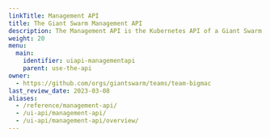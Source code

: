 ```yaml
---
linkTitle: Management API
title: The Giant Swarm Management API
description: The Management API is the Kubernetes API of a Giant Swarm management cluster, allowing control over workload clusters and apps in a declarative fashion using the proven Kubernetes paradigms.
weight: 20
menu:
  main:
    identifier: uiapi-managementapi
    parent: use-the-api
owner:
  - https://github.com/orgs/giantswarm/teams/team-bigmac
last_review_date: 2023-03-08
aliases:
  - /reference/management-api/
  - /ui-api/management-api/
  - /ui-api/management-api/overview/
---
```

